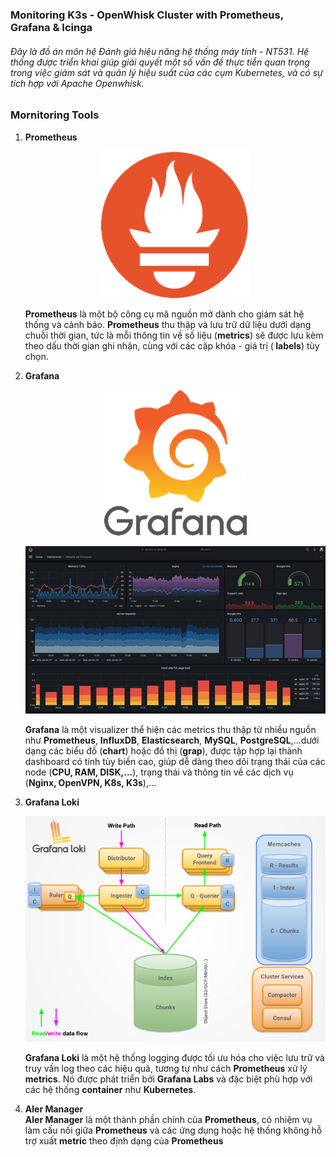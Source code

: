 ### Monitoring K3s - OpenWhisk Cluster with Prometheus, Grafana & Icinga

<h6> Đây là đồ án môn hệ Đánh giá hiệu năng hệ thống máy tính - NT531. Hệ thống được triển khai giúp giải quyết một số vấn đề thực tiễn quan trọng trong việc giám sát và quản lý hiệu suất của các cụm Kubernetes, và có sự tích hợp với Apache Openwhisk.

### Mornitoring Tools
<ol>
  <li><strong>Prometheus </strong></li>
  
  <p align="center">
  <img src="prometheus_logo.png" alt="Prometheus Logo" width="auto">
  </p>

  <strong>Prometheus</strong> là một bộ công cụ mã nguồn mở dành cho giám sát hệ thống và cảnh báo. <strong>Prometheus</strong> thu thập và lưu trữ dữ liệu dưới dạng chuỗi thời gian, tức là mỗi thông tin về số liệu (<strong>metrics</strong>) sẽ được lưu kèm theo dấu thời gian ghi nhận, cùng với các cặp khóa - giá trị (<strong> labels</strong>) tùy chọn. 
  <li><strong>Grafana</strong></li>

  <p align="center">
  <img src="grafana_prometheus.png" alt="Grafana Logo" width="auto">
  </p>
  <p align="center">
  <img src="example_chart.png" alt="Example Chart" width="auto">
  </p>

  <strong>Grafana</strong> là một visualizer thể hiện các metrics thu thập từ nhiều nguồn như <strong>Prometheus</strong>, <strong>InfluxDB</strong>, <strong>Elasticsearch</strong>, <strong>MySQL</strong>, <strong>PostgreSQL</strong>,...dưới dạng các biểu đồ (<strong>chart</strong>) hoặc đồ thị (<strong>grap</strong>), được tập hợp lại thành dashboard có tính tùy biến cao, giúp dễ dàng theo dõi trạng thái của các node (<strong>CPU, RAM, DISK,...</strong>), trạng thái và thông tin về các dịch vụ (<strong>Nginx, OpenVPN, K8s, K3s</strong>),...
  <li><strong>Grafana Loki</strong></li>

  <p align="center">
  <img src="grafana_loki.png" alt="Loki Architecture" width="Auto">
  </p>

  <strong>Grafana Loki</strong> là một hệ thống logging được tối ưu hóa cho việc lưu trữ và truy vấn log theo các hiệu quả, tương tự như cách <strong>Prometheus</strong> xử lý <strong>metrics</strong>. Nó được phát triển bởi <strong>Grafana Labs</strong> và đặc biệt phù hợp với các hệ thống <strong>container</strong> như <strong>Kubernetes</strong>.
  <li><strong>Aler Manager</strong></li>
  <strong>Aler Manager</strong> là một thành phần chính của <strong>Prometheus</strong>, có nhiệm vụ làm cấu nối giữa <strong>Prometheus</strong> và các ứng dụng hoặc hệ thống không hỗ trợ xuất <strong>metric</strong> theo định dạng của <strong>Prometheus</strong>
</ol>